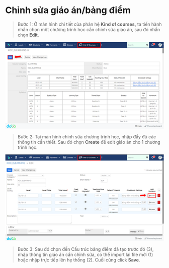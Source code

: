 # Chỉnh sửa giáo án/bảng điểm

> Bước 1: Ở màn hình chi tiết của phân hệ **Kind of courses,** ta tiến hành nhấn chọn một chương trình học cần chỉnh sửa giáo án, sau đó nhấn chọn **Edit**.&#x20;

![](<../../.gitbook/assets/image (5) (3).png>)

> Bước 2: Tại màn hình chỉnh sửa chương trình học, nhập đầy đủ các thông tin cần thiết. Sau đó chọn **Create** để edit giáo án cho 1 chương trình học.

![](<../../.gitbook/assets/image (2) (1).png>)

> Bước 3: Sau đó chọn đến Cấu trúc bảng điểm đã tạo trước đó (3), nhập thông tin giáo án cần chỉnh sửa, có thể import lại file mới (1) hoặc nhập  trực tiếp lên hẹ thống (2). Cuối cùng click **Save**.

